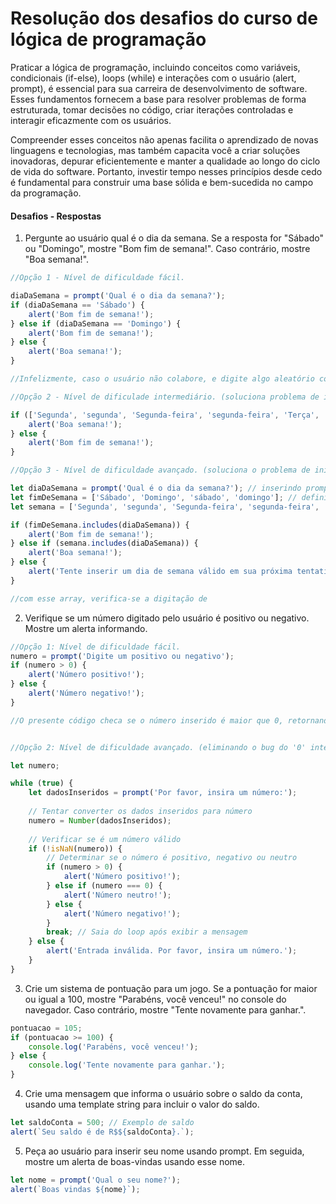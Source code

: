 # Resolução dos desafios do curso de lógica de programação

Praticar a lógica de programação, incluindo conceitos como variáveis, condicionais (if-else), loops (while) e interações com o usuário (alert, prompt), é essencial para sua carreira de desenvolvimento de software. Esses fundamentos fornecem a base para resolver problemas de forma estruturada, tomar decisões no código, criar iterações controladas e interagir eficazmente com os usuários. 

Compreender esses conceitos não apenas facilita o aprendizado de novas linguagens e tecnologias, mas também capacita você a criar soluções inovadoras, depurar eficientemente e manter a qualidade ao longo do ciclo de vida do software. Portanto, investir tempo nesses princípios desde cedo é fundamental para construir uma base sólida e bem-sucedida no campo da programação.

#### Desafios - Respostas

1) Pergunte ao usuário qual é o dia da semana. Se a resposta for "Sábado" ou "Domingo", mostre "Bom fim de semana!". Caso contrário, mostre "Boa semana!".

```js
//Opção 1 - Nível de dificuldade fácil.

diaDaSemana = prompt('Qual é o dia da semana?');
if (diaDaSemana == 'Sábado') {
    alert('Bom fim de semana!');
} else if (diaDaSemana == 'Domingo') {
    alert('Bom fim de semana!');
} else {
    alert('Boa semana!');
}

//Infelizmente, caso o usuário não colabore, e digite algo aleatório como "batata" ou "12" etc... ainda assim o código retornará o alert('Boa semana!); mesmo que não seja má vontade do usuário, caso alguém digite "sábado" ou "domingo" no prompt usando iniciais com letra minúscula, ainda assim o retorno do alert será 'Boa semana!', o que é definitivamente um bug!

//Opção 2 - Nível de dificulade intermediário. (soluciona problema de iniciais com letra minúscula).

if (['Segunda', 'segunda', 'Segunda-feira', 'segunda-feira', 'Terça', 'terça', 'Terça-feira', 'terça-feira', 'Quarta', 'quarta', 'Quarta-feira', 'quarta-feira', 'Quinta', 'quinta', 'Quinta-feira', 'quinta-feira', 'Sexta', 'sexta', 'Sexta-feira', 'sexta-feira'].includes(prompt('Qual é o dia da semana?'))) {
    alert('Boa semana!');
} else {
    alert('Bom fim de semana!');
}

//Opção 3 - Nível de dificuldade avançado. (soluciona o problema de iniciais com letra minúscula e o problema de digitação aleatória no prompt)

let diaDaSemana = prompt('Qual é o dia da semana?'); // inserindo prompt "Dia da Semana"
let fimDeSemana = ['Sábado', 'Domingo', 'sábado', 'domingo']; // definindo variável "Fim de Semana"
let semana = ['Segunda', 'segunda', 'Segunda-feira', 'segunda-feira', 'Terça', 'terça', 'Terça-feira', 'terça-feira', 'Quarta', 'quarta', 'Quarta-feira', 'quarta-feira', 'Quinta', 'quinta', 'Quinta-feira', 'quinta-feira', 'Sexta', 'sexta', 'Sexta-feira', 'sexta-feira']; // definindo variável "Dias de Semana"

if (fimDeSemana.includes(diaDaSemana)) {
    alert('Bom fim de semana!');
} else if (semana.includes(diaDaSemana)) {
    alert('Boa semana!');
} else {
    alert('Tente inserir um dia de semana válido em sua próxima tentativa!');
}

//com esse array, verifica-se a digitação de 
```

2) Verifique se um número digitado pelo usuário é positivo ou negativo. Mostre um alerta informando.

```js
//Opção 1: Nível de dificuldade fácil.
numero = prompt('Digite um positivo ou negativo');
if (numero > 0) {
    alert('Número positivo!');
} else {
    alert('Número negativo!');
}

//O presente código checa se o número inserido é maior que 0, retornando alert 'Número positivo' e se não for o caso, retorna alert 'Número negativo'. Porém existe um bug aqui. Se o usuário digitar o valor '0'? Pois é, o resultado do alert é 'Número negativo'. Mas eu e você sabemos que zero não é um número negativo, é um número neutro... logo aqui temos um bug. Também há um bug caso seja digitado letas ou simbolos etc.


//Opção 2: Nível de dificuldade avançado. (eliminando o bug do '0' interpretado como 'Número negativo' bem como letras, símbolos etc.)

let numero;

while (true) {
    let dadosInseridos = prompt('Por favor, insira um número:');
    
    // Tentar converter os dados inseridos para número
    numero = Number(dadosInseridos);
    
    // Verificar se é um número válido
    if (!isNaN(numero)) {
        // Determinar se o número é positivo, negativo ou neutro
        if (numero > 0) {
            alert('Número positivo!');
        } else if (numero === 0) {
            alert('Número neutro!');
        } else {
            alert('Número negativo!');
        }
        break; // Saia do loop após exibir a mensagem
    } else {
        alert('Entrada inválida. Por favor, insira um número.');
    }
}
```

3) Crie um sistema de pontuação para um jogo. Se a pontuação for maior ou igual a 100, mostre "Parabéns, você venceu!" no console do navegador. Caso contrário, mostre "Tente novamente para ganhar.".

```js
pontuacao = 105;
if (pontuacao >= 100) {
    console.log('Parabéns, você venceu!');
} else {
    console.log('Tente novamente para ganhar.');
}
```

4) Crie uma mensagem que informa o usuário sobre o saldo da conta, usando uma template string para incluir o valor do saldo.

```js
let saldoConta = 500; // Exemplo de saldo
alert(`Seu saldo é de R$${saldoConta}.`);
```

5) Peça ao usuário para inserir seu nome usando prompt. Em seguida, mostre um alerta de boas-vindas usando esse nome.

```js
let nome = prompt('Qual o seu nome?');
alert(`Boas vindas ${nome}`);
```
